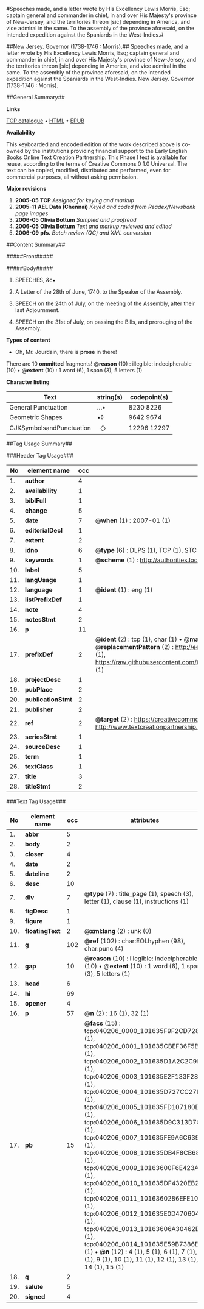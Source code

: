 #Speeches made, and a letter wrote by His Excellency Lewis Morris, Esq; captain general and commander in chief, in and over His Majesty's province of New-Jersey, and the territories threon [sic] depending in America, and vice admiral in the same. To the assembly of the province aforesaid, on the intended expedition against the Spaniards in the West-Indies.#

##New Jersey. Governor (1738-1746 : Morris).##
Speeches made, and a letter wrote by His Excellency Lewis Morris, Esq; captain general and commander in chief, in and over His Majesty's province of New-Jersey, and the territories threon [sic] depending in America, and vice admiral in the same. To the assembly of the province aforesaid, on the intended expedition against the Spaniards in the West-Indies.
New Jersey. Governor (1738-1746 : Morris).

##General Summary##

**Links**

[TCP catalogue](http://www.ota.ox.ac.uk/tcp/)  • 
[HTML](http://tei.it.ox.ac.uk/tcp/Texts-HTML/free/N30/N30261.html)  • 
[EPUB](http://tei.it.ox.ac.uk/tcp/Texts-EPUB/free/N30/N30261.epub)

**Availability**

This keyboarded and encoded edition of the
	       work described above is co-owned by the institutions
	       providing financial support to the Early English Books
	       Online Text Creation Partnership. This Phase I text is
	       available for reuse, according to the terms of Creative
	       Commons 0 1.0 Universal. The text can be copied,
	       modified, distributed and performed, even for
	       commercial purposes, all without asking permission.

**Major revisions**

1. __2005-05__ __TCP__ *Assigned for keying and markup*
1. __2005-11__ __AEL Data (Chennai)__ *Keyed and coded from Readex/Newsbank page images*
1. __2006-05__ __Olivia Bottum__ *Sampled and proofread*
1. __2006-05__ __Olivia Bottum__ *Text and markup reviewed and edited*
1. __2006-09__ __pfs.__ *Batch review (QC) and XML conversion*

##Content Summary##

#####Front#####

#####Body#####

1. SPEECHES, &c▪

1. A Letter of the 28th of June, 1740. to the Speaker of the Assembly.

1. SPEECH on the 24th of July, on the meeting of the Assembly, after their last Adjournment.

1. SPEECH on the 31st of July, on passing the Bills, and prorouging of the Assembly.

**Types of content**

  * Oh, Mr. Jourdain, there is **prose** in there!

There are 10 **ommitted** fragments! 
 @__reason__ (10) : illegible: indecipherable (10)  •  @__extent__ (10) : 1 word (6), 1 span (3), 5 letters (1)

**Character listing**


|Text|string(s)|codepoint(s)|
|---|---|---|
|General Punctuation|…•|8230 8226|
|Geometric Shapes|▪◊|9642 9674|
|CJKSymbolsandPunctuation|〈〉|12296 12297|

##Tag Usage Summary##

###Header Tag Usage###

|No|element name|occ|attributes|
|---|---|---|---|
|1.|__author__|4||
|2.|__availability__|1||
|3.|__biblFull__|1||
|4.|__change__|5||
|5.|__date__|7| @__when__ (1) : 2007-01 (1)|
|6.|__editorialDecl__|1||
|7.|__extent__|2||
|8.|__idno__|6| @__type__ (6) : DLPS (1), TCP (1), STC (1), NOTIS (1), IMAGE-SET (1), EVANS-CITATION (1)|
|9.|__keywords__|1| @__scheme__ (1) : http://authorities.loc.gov/ (1)|
|10.|__label__|5||
|11.|__langUsage__|1||
|12.|__language__|1| @__ident__ (1) : eng (1)|
|13.|__listPrefixDef__|1||
|14.|__note__|4||
|15.|__notesStmt__|2||
|16.|__p__|11||
|17.|__prefixDef__|2| @__ident__ (2) : tcp (1), char (1)  •  @__matchPattern__ (2) : ([0-9\-]+):([0-9IVX]+) (1), (.+) (1)  •  @__replacementPattern__ (2) : http://eebo.chadwyck.com/downloadtiff?vid=$1&page=$2 (1), https://raw.githubusercontent.com/textcreationpartnership/Texts/master/tcpchars.xml#$1 (1)|
|18.|__projectDesc__|1||
|19.|__pubPlace__|2||
|20.|__publicationStmt__|2||
|21.|__publisher__|2||
|22.|__ref__|2| @__target__ (2) : https://creativecommons.org/publicdomain/zero/1.0/ (1), http://www.textcreationpartnership.org/docs/. (1)|
|23.|__seriesStmt__|1||
|24.|__sourceDesc__|1||
|25.|__term__|1||
|26.|__textClass__|1||
|27.|__title__|3||
|28.|__titleStmt__|2||


###Text Tag Usage###

|No|element name|occ|attributes|
|---|---|---|---|
|1.|__abbr__|5||
|2.|__body__|2||
|3.|__closer__|4||
|4.|__date__|2||
|5.|__dateline__|2||
|6.|__desc__|10||
|7.|__div__|7| @__type__ (7) : title_page (1), speech (3), letter (1), clause (1), instructions (1)|
|8.|__figDesc__|1||
|9.|__figure__|1||
|10.|__floatingText__|2| @__xml:lang__ (2) : unk (0)|
|11.|__g__|102| @__ref__ (102) : char:EOLhyphen (98), char:punc (4)|
|12.|__gap__|10| @__reason__ (10) : illegible: indecipherable (10)  •  @__extent__ (10) : 1 word (6), 1 span (3), 5 letters (1)|
|13.|__head__|6||
|14.|__hi__|69||
|15.|__opener__|4||
|16.|__p__|57| @__n__ (2) : 16 (1), 32 (1)|
|17.|__pb__|15| @__facs__ (15) : tcp:040206_0000_101635F9F2CD7288 (1), tcp:040206_0001_101635CBEF36F5B8 (1), tcp:040206_0002_101635D1A2C2C9D8 (1), tcp:040206_0003_101635E2F133F280 (1), tcp:040206_0004_101635D727CC27F8 (1), tcp:040206_0005_101635FD107180D0 (1), tcp:040206_0006_101635D9C313D780 (1), tcp:040206_0007_101635FE9A6C6398 (1), tcp:040206_0008_101635DB4F8CB680 (1), tcp:040206_0009_10163600F6E423A8 (1), tcp:040206_0010_101635DF4320EB28 (1), tcp:040206_0011_1016360286EFE100 (1), tcp:040206_0012_101635E0D4706048 (1), tcp:040206_0013_10163606A30462D0 (1), tcp:040206_0014_101635E59B7386E0 (1)  •  @__n__ (12) : 4 (1), 5 (1), 6 (1), 7 (1), 8 (1), 9 (1), 10 (1), 11 (1), 12 (1), 13 (1), 14 (1), 15 (1)|
|18.|__q__|2||
|19.|__salute__|5||
|20.|__signed__|4||
